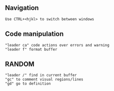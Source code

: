 ## Navigation
    Use CTRL+<hjkl> to switch between windows

## Code manipulation
    "leader ca" code actions over errors and warning
    "leader f" format buffer


## RANDOM
    "leader /" find in current buffer 
    "gc" to comment visual regions/lines
    "gd" go to definition
